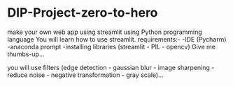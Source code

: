 # DIP-Project-zero-to-hero
make your own web app using streamlit using Python programming language
You will learn how to use streamlit.
requirements:-
  -IDE (Pycharm)
  -anaconda prompt
  -installing libraries (streamlit - PIL - opencv)
Give me thumbs-up...

you will use filters (edge detection - gaussian blur - image sharpening - reduce noise - negative transformation - gray scale)...
